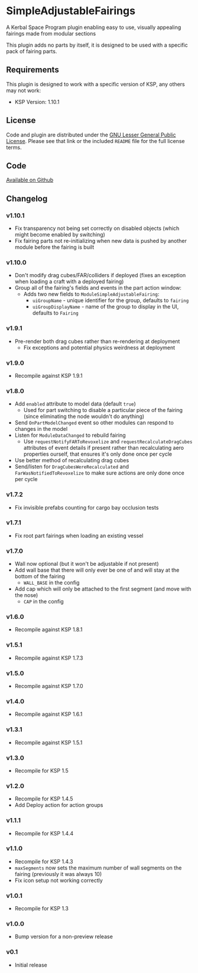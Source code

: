 # SimpleAdjustableFairings

A  Kerbal Space Program plugin enabling easy to use, visually appealing fairings made from modular sections

This plugin adds no parts by itself, it is designed to be used with a specific pack of fairing parts.

## Requirements

This plugin is designed to work with a specific version of KSP, any others may not work:

* KSP Version: 1.10.1

## License

Code and plugin are distributed under the [GNU Lesser General Public License](https://www.gnu.org/licenses/lgpl-3.0.en.html).  Please see that link or the included `README` file for the full license terms.

## Code

[Available on Github](https://github.com/blowfishpro/SimpleAdjustableFairings/)

## Changelog

### v1.10.1

* Fix transparency not being set correctly on disabled objects (which might become enabled by switching)
* Fix fairing parts not re-initializing when new data is pushed by another module before the fairing is built

### v1.10.0

* Don't modify drag cubes/FAR/colliders if deployed (fixes an exception when loading a craft with a deployed fairing)
* Group all of the fairing's fields and events in the part action window:
  * Adds two new fields to `ModuleSimpleAdjustableFairing`:
    * `uiGroupName` - unique identifier for the group, defaults to `fairing`
    * `uiGroupDisplayName` - name of the group to display in the UI, defaults to `Fairing`

### v1.9.1

* Pre-render both drag cubes rather than re-rendering at deployment
  * Fix exceptions and potential physics weirdness at deployment

### v1.9.0

* Recompile against KSP 1.9.1

### v1.8.0

* Add `enabled` attribute to model data (default `true`)
  * Used for part switching to disable a particular piece of the fairing (since eliminating the node wouldn't do anything)
* Send `OnPartModelChanged` event so other modules can respond to changes in the model
* Listen for `ModuleDataChanged` to rebuild fairing
  * Use `requestNotifyFARToRevoxelize` and `requestRecalculateDragCubes` attributes of event details if present rather than recalculating aero properties ourself, that ensures it's only done once per cycle
* Use better method of recalculating drag cubes
* Send/listen for `DragCubesWereRecalculated` and `FarWasNotifiedToRevoxelize` to make sure actions are only done once per cycle

### v1.7.2

* Fix invisible prefabs counting for cargo bay occlusion tests

### v1.7.1

* Fix root part fairings when loading an existing vessel

### v1.7.0

* Wall now optional (but it won't be adjustable if not present)
* Add wall base that there will only ever be one of and will stay at the bottom of the fairing
  * `WALL_BASE` in the config
* Add cap which will only be attached to the first segment (and move with the nose)
  * `CAP` in the config

### v1.6.0

* Recompile against KSP 1.8.1

### v1.5.1

* Recompile against KSP 1.7.3

### v1.5.0

* Recompile against KSP 1.7.0

### v1.4.0

* Recompile against KSP 1.6.1

### v1.3.1

* Recompile against KSP 1.5.1

### v1.3.0

* Recompile for KSP 1.5

### v1.2.0

* Recompile for KSP 1.4.5
* Add Deploy action for action groups

### v1.1.1

* Recompile for KSP 1.4.4

### v1.1.0

* Recompile for KSP 1.4.3
* `maxSegments` now sets the maximum number of wall segments on the fairing (previously it was always 10)
* Fix icon setup not working correctly

### v1.0.1

* Recompile for KSP 1.3

### v1.0.0

* Bump version for a non-preview release

### v0.1

* Initial release
